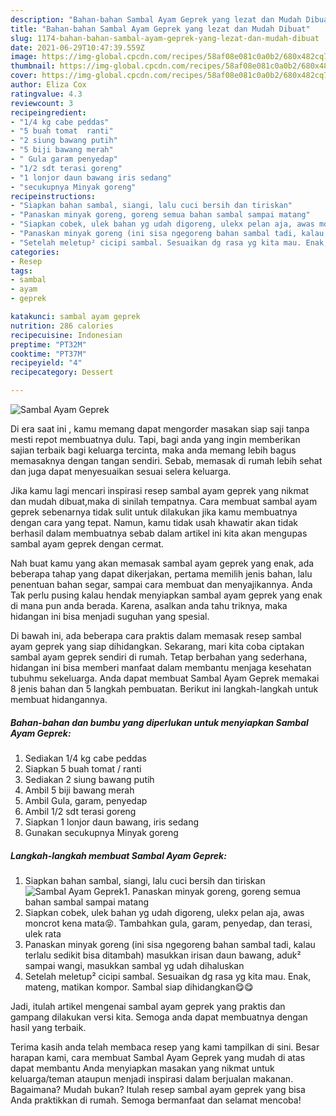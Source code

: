 ```yaml
---
description: "Bahan-bahan Sambal Ayam Geprek yang lezat dan Mudah Dibuat"
title: "Bahan-bahan Sambal Ayam Geprek yang lezat dan Mudah Dibuat"
slug: 1174-bahan-bahan-sambal-ayam-geprek-yang-lezat-dan-mudah-dibuat
date: 2021-06-29T10:47:39.559Z
image: https://img-global.cpcdn.com/recipes/58af08e081c0a0b2/680x482cq70/sambal-ayam-geprek-foto-resep-utama.jpg
thumbnail: https://img-global.cpcdn.com/recipes/58af08e081c0a0b2/680x482cq70/sambal-ayam-geprek-foto-resep-utama.jpg
cover: https://img-global.cpcdn.com/recipes/58af08e081c0a0b2/680x482cq70/sambal-ayam-geprek-foto-resep-utama.jpg
author: Eliza Cox
ratingvalue: 4.3
reviewcount: 3
recipeingredient:
- "1/4 kg cabe peddas"
- "5 buah tomat  ranti"
- "2 siung bawang putih"
- "5 biji bawang merah"
- " Gula garam penyedap"
- "1/2 sdt terasi goreng"
- "1 lonjor daun bawang iris sedang"
- "secukupnya Minyak goreng"
recipeinstructions:
- "Siapkan bahan sambal, siangi, lalu cuci bersih dan tiriskan"
- "Panaskan minyak goreng, goreng semua bahan sambal sampai matang"
- "Siapkan cobek, ulek bahan yg udah digoreng, ulekx pelan aja, awas moncrot kena mata😝. Tambahkan gula, garam, penyedap, dan terasi, ulek rata"
- "Panaskan minyak goreng (ini sisa ngegoreng bahan sambal tadi, kalau terlalu sedikit bisa ditambah) masukkan irisan daun bawang, aduk² sampai wangi, masukkan sambal yg udah dihaluskan"
- "Setelah meletup² cicipi sambal. Sesuaikan dg rasa yg kita mau. Enak, mateng, matikan kompor. Sambal siap dihidangkan😋😋"
categories:
- Resep
tags:
- sambal
- ayam
- geprek

katakunci: sambal ayam geprek 
nutrition: 286 calories
recipecuisine: Indonesian
preptime: "PT32M"
cooktime: "PT37M"
recipeyield: "4"
recipecategory: Dessert

---
```



![Sambal Ayam Geprek](https://img-global.cpcdn.com/recipes/58af08e081c0a0b2/680x482cq70/sambal-ayam-geprek-foto-resep-utama.jpg)

Di era  saat ini , kamu memang dapat mengorder masakan siap saji tanpa mesti repot membuatnya dulu. Tapi, bagi anda yang ingin memberikan sajian terbaik bagi keluarga tercinta, maka anda memang lebih bagus memasaknya dengan tangan sendiri. Sebab, memasak di rumah lebih sehat dan juga dapat menyesuaikan sesuai selera keluarga.

Jika kamu lagi mencari inspirasi resep sambal ayam geprek yang nikmat dan mudah dibuat,maka di sinilah tempatnya. Cara membuat sambal ayam geprek  sebenarnya tidak sulit untuk dilakukan jika kamu membuatnya dengan cara yang tepat. Namun, kamu tidak usah khawatir akan tidak berhasil dalam membuatnya 
sebab dalam artikel ini kita akan mengupas sambal ayam geprek dengan cermat.  



Nah buat kamu yang akan memasak sambal ayam geprek yang enak, ada beberapa tahap yang dapat dikerjakan, pertama memilih jenis bahan, lalu penentuan bahan segar, sampai cara membuat dan menyajikannya. Anda Tak perlu pusing kalau hendak menyiapkan sambal ayam geprek yang enak di mana pun anda berada. Karena, asalkan anda  tahu triknya, maka hidangan ini bisa menjadi suguhan yang spesial.

Di bawah ini, ada beberapa cara praktis  dalam memasak resep sambal ayam geprek yang siap dihidangkan. Sekarang, mari kita coba ciptakan sambal ayam geprek sendiri di rumah. Tetap berbahan yang sederhana, hidangan ini bisa memberi manfaat dalam membantu menjaga kesehatan tubuhmu sekeluarga. Anda dapat membuat Sambal Ayam Geprek memakai 8 jenis bahan dan 5 langkah pembuatan. Berikut ini langkah-langkah untuk membuat hidangannya.

<!--inarticleads1-->

##### Bahan-bahan dan bumbu yang diperlukan untuk menyiapkan Sambal Ayam Geprek:

1. Sediakan 1/4 kg cabe peddas
1. Siapkan 5 buah tomat / ranti
1. Sediakan 2 siung bawang putih
1. Ambil 5 biji bawang merah
1. Ambil  Gula, garam, penyedap
1. Ambil 1/2 sdt terasi goreng
1. Siapkan 1 lonjor daun bawang, iris sedang
1. Gunakan secukupnya Minyak goreng




<!--inarticleads2-->

##### Langkah-langkah membuat Sambal Ayam Geprek:

1. Siapkan bahan sambal, siangi, lalu cuci bersih dan tiriskan
<img src="https://img-global.cpcdn.com/steps/d4e6cf9bc5948fc9/160x128cq70/sambal-ayam-geprek-langkah-memasak-1-foto.jpg" alt="Sambal Ayam Geprek">1. Panaskan minyak goreng, goreng semua bahan sambal sampai matang
1. Siapkan cobek, ulek bahan yg udah digoreng, ulekx pelan aja, awas moncrot kena mata😝. Tambahkan gula, garam, penyedap, dan terasi, ulek rata
1. Panaskan minyak goreng (ini sisa ngegoreng bahan sambal tadi, kalau terlalu sedikit bisa ditambah) masukkan irisan daun bawang, aduk² sampai wangi, masukkan sambal yg udah dihaluskan
1. Setelah meletup² cicipi sambal. Sesuaikan dg rasa yg kita mau. Enak, mateng, matikan kompor. Sambal siap dihidangkan😋😋




Jadi, itulah artikel mengenai  sambal ayam geprek  yang praktis dan gampang dilakukan versi kita. Semoga anda dapat membuatnya dengan hasil yang terbaik. 

Terima kasih anda telah membaca resep yang kami tampilkan di sini. Besar harapan kami, cara membuat  Sambal Ayam Geprek yang mudah di atas dapat membantu Anda menyiapkan masakan yang nikmat untuk keluarga/teman ataupun menjadi inspirasi dalam berjualan makanan. Bagaimana? Mudah bukan? Itulah resep sambal ayam geprek yang bisa Anda praktikkan di rumah. Semoga bermanfaat dan selamat mencoba!

